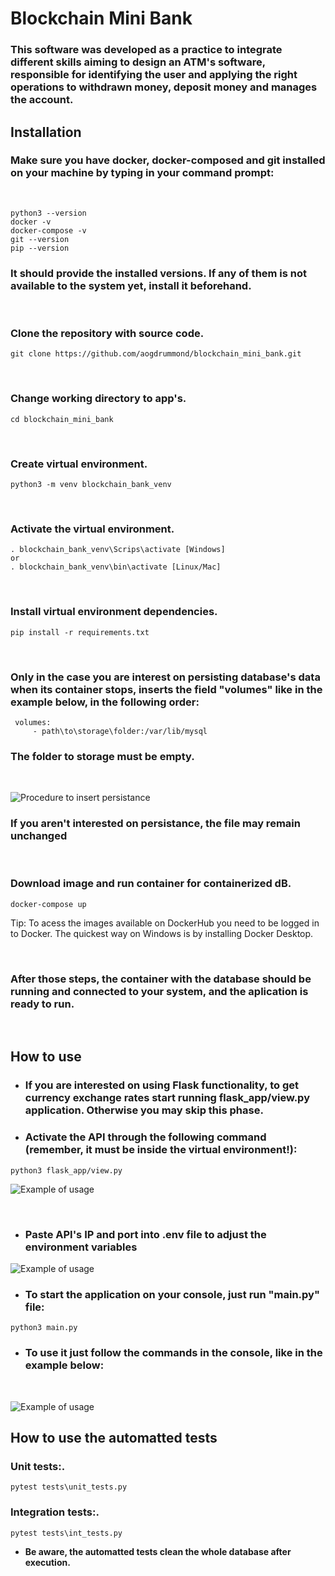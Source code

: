 # Blockchain Mini Bank

### This software was developed as a practice to integrate different skills aiming to design an ATM's software, responsible for identifying the user and applying the right operations to withdrawn money, deposit money and manages the account.

## **Installation**

### Make sure you have docker, docker-composed and git installed on your machine by typing in your command prompt: 

&nbsp;
```
python3 --version
docker -v
docker-compose -v
git --version
pip --version
```

### It should provide the installed versions. If any of them is not available to the system yet, install it beforehand.



&nbsp;

### Clone the repository with source code.

```
git clone https://github.com/aogdrummond/blockchain_mini_bank.git
```
&nbsp;

### Change working directory to app's.

```
cd blockchain_mini_bank
```

&nbsp;
### Create virtual environment.
```
python3 -m venv blockchain_bank_venv
```
&nbsp;


### Activate the virtual environment.

```
. blockchain_bank_venv\Scrips\activate [Windows] 
or
. blockchain_bank_venv\bin\activate [Linux/Mac] 
```
&nbsp;
### Install virtual environment dependencies.
```
pip install -r requirements.txt
```
&nbsp;

### Only in the case you are interest on persisting database's data when its container stops, inserts the field "volumes" like in the example below, in the following order:

```
 volumes:
     - path\to\storage\folder:/var/lib/mysql 
```
### The folder to storage must be empty.

&nbsp;

![Procedure to insert persistance](img/volume_change.png)

### If you aren't interested on persistance, the file may remain unchanged

&nbsp;
### Download image and run container for containerized dB.
```
docker-compose up
```
Tip: To acess the images available on DockerHub you need to be logged in to Docker. The quickest way on Windows is by installing Docker Desktop.

&nbsp;
### After those steps, the container with the database should be running and connected to your system, and the aplication is ready to run.


&nbsp;


## **How to use**


* ### If you are interested on using Flask functionality, to get currency exchange rates start running flask_app/view.py application. Otherwise you may skip this phase.

* ### Activate the API through the following command (remember, it must be inside the virtual environment!):
```
python3 flask_app/view.py
```
![Example of usage](img/running_flask.png)

&nbsp;

* ### Paste API's IP and port into .env file to adjust the environment variables

![Example of usage](img/env_variables.png)


* ### To start the application on your console, just run "main.py" file:

```
python3 main.py
```

* ### To use it just follow the commands in the console, like in the example below: 

&nbsp;


![Example of usage](img/usage_flow.png)


## **How to use the automatted tests**

### Unit tests:.

```
pytest tests\unit_tests.py 
```
### Integration tests:.

```
pytest tests\int_tests.py 
```

* **Be aware, the automatted tests clean the whole database after execution.**
